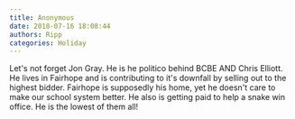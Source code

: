 ```yaml
---
title: Anonymous
date: 2018-07-16 18:08:44
authors: Ripp
categories: Holiday
---
```


 Let's not forget Jon Gray. He is he politico behind BCBE AND Chris Elliott. He lives in Fairhope and is contributing to it's downfall by selling out to the highest bidder. Fairhope is supposedly his home, yet he doesn't care to make our school system better. He also is getting paid to help a snake win office. He is the lowest of them all!